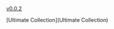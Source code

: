 [v0.0.2](https://github.com/littleflute/Impressions/edit/master/README.md)

[Ultimate Collection](Ultimate Collection)
